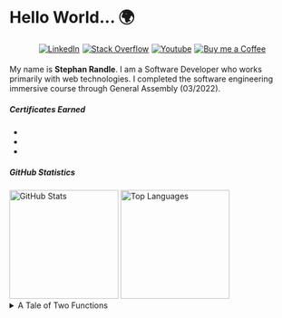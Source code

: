 # Hello World... 🌍

<!-- SOCIALS -->
<div style="display: flex;justify-content: center;padding-bottom: 5px;">
<a style="padding: 0 2.5px;" href="https://www.linkedin.com/in/stephan-randle-38a30319a/" target="_blank">
<img alt="LinkedIn" src="https://img.shields.io/badge/linkedin-%230077B5.svg?&style=for-the-badge&logo=LinkedIn&logoColor=white" />
</a>
<a style="padding: 0 2.5px;" href="https://stackoverflow.com/users/2908680/stephan-randle" target="_blank">
<img alt="Stack Overflow" src="https://img.shields.io/badge/Stack_Overflow-%23F58025.svg?&style=for-the-badge&logo=stackoverflow&logoColor=white" />
</a>
<a style="padding: 0 2.5px;" href="/" target="_blank">
<img alt="Youtube" src="https://img.shields.io/badge/youtube-%23FF1A1A.svg?&style=for-the-badge&logo=youtube&logoColor=white" />
</a>
<a style="padding: 0 2.5px;" href="https://www.buymeacoffee.com/stephanrandle" target="_blank">
<img alt="Buy me a Coffee" src="https://img.shields.io/badge/buy_me_a_coffee-%23FFDD00.svg?&style=for-the-badge&logo=buymeacoffee&logoColor=black" />
</a>
</div>

My name is **Stephan Randle**. I am a Software Developer who works primarily with web technologies. I completed the software engineering immersive course through General Assembly (03/2022).

##### Certificates Earned

<ul>
<li>
<a href="https://www.freecodecamp.org/certification/stephansama/javascript-algorithms-and-data-structures" target="_blank">
<img src="https://theforage.wpengine.com/wp-content/uploads/2022/05/Forage_Logo_Icon_Horiz_Green_RGB-768x197.png" alt=""/>
</a>
</li>
<li>
<a href="https://www.freecodecamp.org/certification/stephansama/javascript-algorithms-and-data-structures" target="_blank">
<img src="https://upload.wikimedia.org/wikipedia/commons/f/fa/FreeCodeCamp_logo.svg" alt=""/>
</a>
</li>
<li>
<a href="https://www.linkedin.com/feed/update/urn:li:activity:6907047452076056576/" target="_blank">
<img src="https://upload.wikimedia.org/wikipedia/en/f/f4/General_Assembly_logo.svg" alt=""/>
</a>
</li>
</ul>

<!-- [![D3.js](https://img.shields.io/badge/D3-JS-F9A03C?style=flat-square&logo=d3dotjs)](https://github.com/d3/d3/wiki)
[![Express JS](https://img.shields.io/badge/Express-JS-white?style=flat-square&logo=express)](http://expressjs.com/en/5x/api.html)
[![Gatsby JS](https://img.shields.io/badge/Gatsby-JS-6522B0?style=flat-square&logo=gatsby)](https://www.gatsbyjs.com/docs/)
[![jQuery](https://img.shields.io/badge/jQuery-JS-0868AC?style=flat-square&logo=jquery)](https://api.jquery.com)
[![Material UI](https://img.shields.io/badge/Material%20UI-JS-007FFF?style=flat-square&logo=mui)](https://mui.com/getting-started/installation/)
[![Node JS](https://img.shields.io/badge/Node-JS-83CD29?style=flat-square&logo=nodedotjs)](https://nodejs.org/api/)
[![React JS](https://img.shields.io/badge/React-JS-61DAFB?style=flat-square&logo=react)](https://reactjs.org/docs/getting-started.html)
[![Socket.IO](https://img.shields.io/badge/Socket.IO-JS-black?style=flat-square&logo=socketdotio)](https://socket.io/docs/v4/)

[![Django](https://img.shields.io/badge/Django-PY-0F422D?style=flat-square&logo=django)](https://docs.djangoproject.com/en/4.0/)
[![FastAPI](https://img.shields.io/badge/FastAPI-PY-009688?style=flat-square&logo=fastapi)](https://fastapi.tiangolo.com)
[![Flask](https://img.shields.io/badge/Flask-PY-white?style=flat-square&logo=flask)](https://flask.palletsprojects.com/en/2.0.x/)

[![Firebase](https://img.shields.io/badge/Firebase-DB-FFCA28?style=flat-square&logo=firebase)](https://firebase.google.com/docs/) [![MongoDB](https://img.shields.io/badge/Mongo-DB-47A248?style=flat-square&logo=mongodb)](https://docs.mongodb.com) [![PostgreSQL](https://img.shields.io/badge/PostgreSQL-DB-4169E1?style=flat-square&logo=postgresql)](https://www.postgresql.org/docs/current/) [![SQLite](https://img.shields.io/badge/SQLite-DB-1175C5?style=flat-square&logo=sqlite)](https://sqlite.org/docs.html) -->

<!-- [![Bootstrap](https://img.shields.io/badge/Bootstrap-CSS-7952B3?style=flat-square&logo=bootstrap)](https://getbootstrap.com/docs/)
[![Sass](https://img.shields.io/badge/Sass-CSS-CC6699?style=flat-square&logo=sass)](https://sass-lang.com/documentation) -->

<!-- GitHub Stats -->

##### GitHub Statistics

<img src='https://github-readme-stats.vercel.app/api?username=stephansama&count_private=true&show_icons=true&theme=github_dark' alt='GitHub Stats' height='192px' />
<img src='https://github-readme-stats.vercel.app/api/top-langs/?username=stephansama&theme=github_dark&show_icons=true&layout=compact' alt='Top Languages' height='192px' />

<!-- Tale of Two Programs -->
<details>
<summary>A Tale of Two Functions</summary>

```js
const best = 3
const worst = 5
const times = 1859

const it = console.log
const was =
	(_, ...vals) =>
	(num) =>
		[...Array(num).keys()].filter((e) => e % vals[0] === 0)

it(was`the ${best} of`(times))
it(was`the ${worst} of`(times))
```

</details>

<!-- Technologies Used -->

<!-- <div class='test-details'>
<details>
    <summary>
        <img alt="JavaScript" width="30px" style="padding-right:10px;" src="https://cdn.jsdelivr.net/gh/devicons/devicon/icons/javascript/javascript-original.svg" />
    </summary>
    <div>
        <img src='https://img.shields.io/badge/D3-JS-F9A03C?style=flat-square&logo=d3dotjs' />
    </div>
</details>
<details>
<summary>
<img alt="Python" width="30px" style="padding-right:10px;" src="https://cdn.jsdelivr.net/gh/devicons/devicon/icons/python/python-original.svg" />
</summary>
<div>
<img src="https://img.shields.io/badge/Django-PY-0F422D?style=flat-square&logo=django" />
<img src="https://img.shields.io/badge/FastAPI-PY-009688?style=flat-square&logo=fastapi" />
<img src="https://img.shields.io/badge/Flask-PY-white?style=flat-square&logo=flask" />
</div>
</details>
<details>
    <summary>
        <img alt="CSS" width="30px" style="padding-right:10px;" src="https://cdn.jsdelivr.net/gh/devicons/devicon/icons/css3/css3-original.svg" />
    </summary>
    <div>
        <img src='https://img.shields.io/badge/Bootstrap-CSS-7952B3?style=flat-square&logo=bootstrap' />
        <img src='https://img.shields.io/badge/Sass-CSS-CC6699?style=flat-square&logo=sass' />
    </div>
</details>
</div> -->

<!-- [![Top Langs](https://github-readme-stats.vercel.app/api/top-langs/?username=stephansama&theme=github_dark&show_icons=true&layout=compact)](https://github.com/stephansama) -->

<!--
RESOURCES used to create this repo

Devicons (https://devicon.dev/)
Simple Icons (https://github.com/simple-icons/simple-icons/blob/develop/slugs.md)

-->

<!--
**stephansama/stephansama** is a ✨ _special_ ✨ repository because its `README.md` (this file) appears on your GitHub profile.

Here are some ideas to get you started:

- 🔭 I’m currently working on ...
- 🌱 I’m currently learning ...
- 👯 I’m looking to collaborate on ...
- 🤔 I’m looking for help with ...
- 💬 Ask me about ...
- 📫 How to reach me: ...
- 😄 Pronouns: ...
- ⚡ Fun fact: ...
-->
